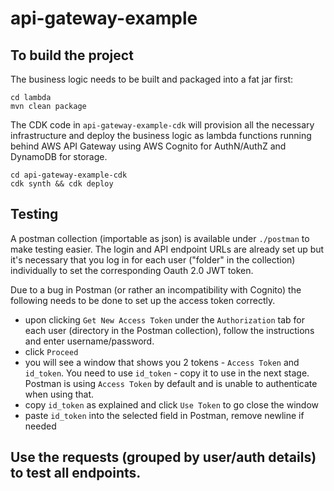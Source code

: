 # api-gateway-example



## To build the project

The business logic needs to be built and packaged into a fat jar first:
```
cd lambda
mvn clean package
```

The CDK code in `api-gateway-example-cdk` will provision all the necessary infrastructure and deploy the business logic as lambda functions running behind AWS API Gateway using AWS Cognito for AuthN/AuthZ and DynamoDB for storage.

```
cd api-gateway-example-cdk
cdk synth && cdk deploy
```



## Testing
A postman collection (importable as json) is available under `./postman` to make testing easier. The login and API endpoint URLs are already set up but it's necessary that you log in for each user ("folder" in the collection) individually to set the corresponding Oauth 2.0 JWT token.

Due to a bug in Postman (or rather an incompatibility with Cognito) the following needs to be done to set up the access token correctly.
- upon clicking `Get New Access Token` under the `Authorization` tab for each user (directory in the Postman collection), follow the instructions and enter username/password.
- click `Proceed`
- you will see a window that shows you 2 tokens - `Access Token` and `id_token`. You need to use `id_token` - copy it to use in the next stage. Postman is using `Access Token` by default and is unable to authenticate when using that.
- copy `id_token` as explained and click `Use Token` to go close the window
- paste `id_token` into the selected field in Postman, remove newline if needed

Use the requests (grouped by user/auth details) to test all endpoints.
- 
